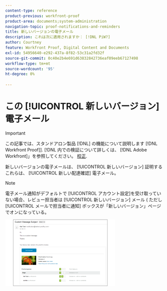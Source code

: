 ```yaml
---
content-type: reference
product-previous: workfront-proof
product-area: documents;system-administration
navigation-topic: proof-notifications-and-reminders
title: 新しいバージョンの電子メール
description: これは次に適用されますか： [!DNL PiW?]
author: Courtney
feature: Workfront Proof, Digital Content and Documents
exl-id: 54956640-e292-437a-8f82-53c31a2fd32f
source-git-commit: 0c40e2b4e691d63832842736eaf09eeb67127498
workflow-type: tm+mt
source-wordcount: '95'
ht-degree: 0%

---
```


# この [!UICONTROL 新しいバージョン] 電子メール

>[!IMPORTANT]
>
>この記事では、スタンドアロン製品 [!DNL] の機能について説明します [!DNL Workfront Proof]]. [!DNL 内での検証について詳しくは、 [!DNL Adobe Workfront]」を参照してください。 [校正](../../../review-and-approve-work/proofing/proofing.md).

<!--
<p style="color: #ff1493;" data-mc-conditions="QuicksilverOrClassic.Draft mode">Does this apply to PiW?</p>
-->

新しいバージョンの電子メールは、 [!UICONTROL 新しいバージョン] 証明する これらは、 [!UICONTROL 新しい配達確認] 電子メール。

>[!NOTE]
>
>電子メール通知がデフォルトで [!UICONTROL アカウント設定]を受け取っていない場合、レビュー担当者は [!UICONTROL 新しいバージョン] メール ( ただし [!UICONTROL メールで担当者に通知] ボックスが「新しいバージョン」ページでオンになっている。

![New_Version_Email.png](assets/new-version-email-350x212.png)
